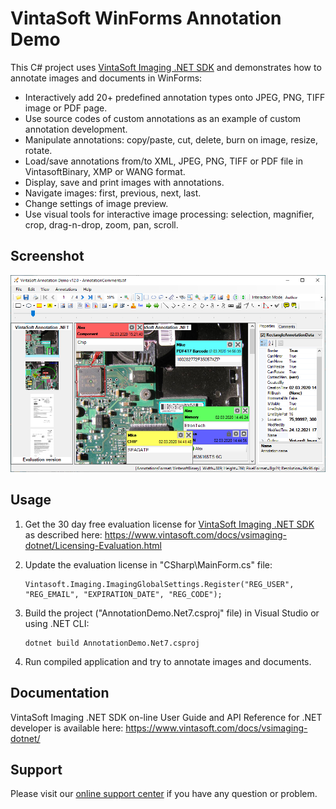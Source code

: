 # VintaSoft WinForms Annotation Demo

This C# project uses <a href="https://www.vintasoft.com/vsimaging-dotnet-index.html">VintaSoft Imaging .NET SDK</a> and demonstrates how to annotate images and documents in WinForms:
* Interactively add 20+ predefined annotation types onto JPEG, PNG, TIFF image or PDF page.
* Use source codes of custom annotations as an example of custom annotation development.
* Manipulate annotations: copy/paste, cut, delete, burn on image, resize, rotate.
* Load/save annotations from/to XML, JPEG, PNG, TIFF or PDF file in VintasoftBinary, XMP or WANG format.
* Display, save and print images with annotations.
* Navigate images: first, previous, next, last.
* Change settings of image preview.
* Use visual tools for interactive image processing: selection, magnifier, crop, drag-n-drop, zoom, pan, scroll.


## Screenshot
<img src="vintasoft-annotation-demo.png" title="VintaSoft Annotation Demo">


## Usage
1. Get the 30 day free evaluation license for <a href="https://www.vintasoft.com/vsimaging-dotnet-index.html" target="_blank">VintaSoft Imaging .NET SDK</a> as described here: <a href="https://www.vintasoft.com/docs/vsimaging-dotnet/Licensing-Evaluation.html" target="_blank">https://www.vintasoft.com/docs/vsimaging-dotnet/Licensing-Evaluation.html</a>

2. Update the evaluation license in "CSharp\MainForm.cs" file:
   ```
   Vintasoft.Imaging.ImagingGlobalSettings.Register("REG_USER", "REG_EMAIL", "EXPIRATION_DATE", "REG_CODE");
   ```

3. Build the project ("AnnotationDemo.Net7.csproj" file) in Visual Studio or using .NET CLI:
   ```
   dotnet build AnnotationDemo.Net7.csproj
   ```

4. Run compiled application and try to annotate images and documents.


## Documentation
VintaSoft Imaging .NET SDK on-line User Guide and API Reference for .NET developer is available here: https://www.vintasoft.com/docs/vsimaging-dotnet/


## Support
Please visit our <a href="https://myaccount.vintasoft.com/">online support center</a> if you have any question or problem.
